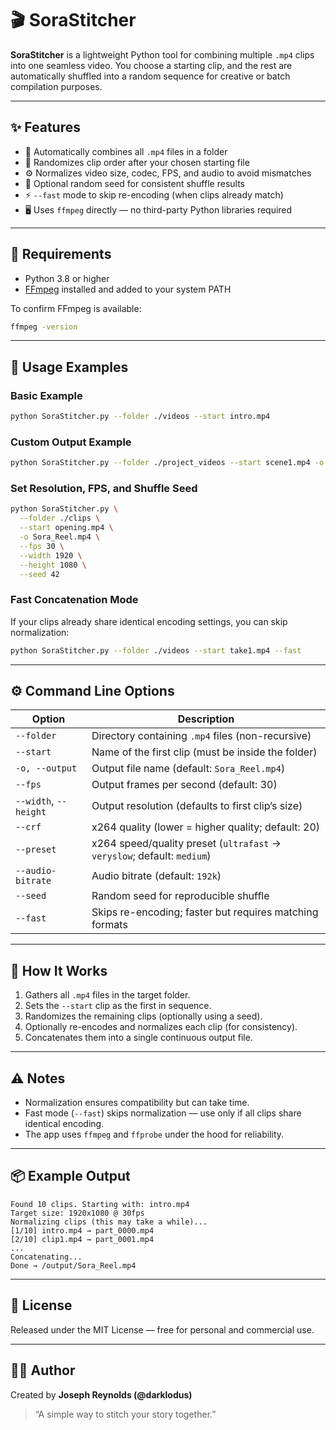 # 🎬 SoraStitcher

**SoraStitcher** is a lightweight Python tool for combining multiple `.mp4` clips into one seamless video. You choose a starting clip, and the rest are automatically shuffled into a random sequence for creative or batch compilation purposes.

---

## ✨ Features

* 🧩 Automatically combines all `.mp4` files in a folder
* 🎲 Randomizes clip order after your chosen starting file
* ⚙️ Normalizes video size, codec, FPS, and audio to avoid mismatches
* 🧠 Optional random seed for consistent shuffle results
* ⚡ `--fast` mode to skip re-encoding (when clips already match)
* 🖥️ Uses `ffmpeg` directly — no third-party Python libraries required

---

## 🧰 Requirements

* Python 3.8 or higher
* [FFmpeg](https://ffmpeg.org/) installed and added to your system PATH

To confirm FFmpeg is available:

```bash
ffmpeg -version
```

---

## 🚀 Usage Examples

### Basic Example

```bash
python SoraStitcher.py --folder ./videos --start intro.mp4
```

### Custom Output Example

```bash
python SoraStitcher.py --folder ./project_videos --start scene1.mp4 -o FinalEdit.mp4
```

### Set Resolution, FPS, and Shuffle Seed

```bash
python SoraStitcher.py \
  --folder ./clips \
  --start opening.mp4 \
  -o Sora_Reel.mp4 \
  --fps 30 \
  --width 1920 \
  --height 1080 \
  --seed 42
```

### Fast Concatenation Mode

If your clips already share identical encoding settings, you can skip normalization:

```bash
python SoraStitcher.py --folder ./videos --start take1.mp4 --fast
```

---

## ⚙️ Command Line Options

| Option                | Description                                                             |
| --------------------- | ----------------------------------------------------------------------- |
| `--folder`            | Directory containing `.mp4` files (non-recursive)                       |
| `--start`             | Name of the first clip (must be inside the folder)                      |
| `-o, --output`        | Output file name (default: `Sora_Reel.mp4`)                             |
| `--fps`               | Output frames per second (default: 30)                                  |
| `--width`, `--height` | Output resolution (defaults to first clip’s size)                       |
| `--crf`               | x264 quality (lower = higher quality; default: 20)                      |
| `--preset`            | x264 speed/quality preset (`ultrafast` → `veryslow`; default: `medium`) |
| `--audio-bitrate`     | Audio bitrate (default: `192k`)                                         |
| `--seed`              | Random seed for reproducible shuffle                                    |
| `--fast`              | Skips re-encoding; faster but requires matching formats                 |

---

## 🧠 How It Works

1. Gathers all `.mp4` files in the target folder.
2. Sets the `--start` clip as the first in sequence.
3. Randomizes the remaining clips (optionally using a seed).
4. Optionally re-encodes and normalizes each clip (for consistency).
5. Concatenates them into a single continuous output file.

---

## ⚠️ Notes

* Normalization ensures compatibility but can take time.
* Fast mode (`--fast`) skips normalization — use only if all clips share identical encoding.
* The app uses `ffmpeg` and `ffprobe` under the hood for reliability.

---

## 📦 Example Output

```
Found 10 clips. Starting with: intro.mp4
Target size: 1920x1080 @ 30fps
Normalizing clips (this may take a while)...
[1/10] intro.mp4 → part_0000.mp4
[2/10] clip1.mp4 → part_0001.mp4
...
Concatenating...
Done → /output/Sora_Reel.mp4
```

---

## 📜 License

Released under the MIT License — free for personal and commercial use.

---

## 👨‍💻 Author

Created by **Joseph Reynolds (@darklodus)**

> “A simple way to stitch your story together.”